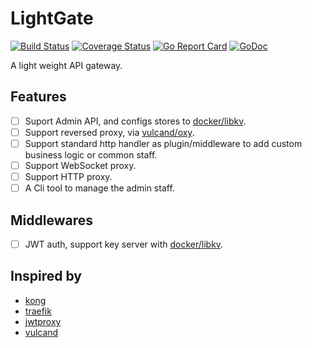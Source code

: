# LightGate

[![Build Status](https://travis-ci.org/Akagi201/lightgate.svg)](https://travis-ci.org/Akagi201/lightgate)
[![Coverage Status](https://coveralls.io/repos/github/Akagi201/lightgate/badge.svg?branch=master)](https://coveralls.io/github/Akagi201/lightgate?branch=master)
[![Go Report Card](https://goreportcard.com/badge/github.com/Akagi201/lightgate)](https://goreportcard.com/report/github.com/Akagi201/lightgate)
[![GoDoc](https://godoc.org/github.com/Akagi201/lightgate?status.svg)](https://godoc.org/github.com/Akagi201/lightgate)

A light weight API gateway.

## Features

- [ ] Suport Admin API, and configs stores to [docker/libkv](https://github.com/docker/libkv).
- [ ] Support reversed proxy, via [vulcand/oxy](https://github.com/vulcand/oxy).
- [ ] Support standard http handler as plugin/middleware to add custom business logic or common staff.
- [ ] Support WebSocket proxy.
- [ ] Support HTTP proxy.
- [ ] A Cli tool to manage the admin staff.

## Middlewares
- [ ] JWT auth, support key server with [docker/libkv](https://github.com/docker/libkv).

## Inspired by

- [kong](https://github.com/Mashape/kong)
- [traefik](https://github.com/containous/traefik)
- [jwtproxy](https://github.com/coreos/jwtproxy)
- [vulcand](https://github.com/vulcand/vulcand)
